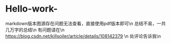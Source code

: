# Hello-work-
markdown版本图源存在问题无法查看，直接使用pdf版本即可\n
总结不易，一共几万字的总结\n
有问题请在\n
https://blog.csdn.net/killsoiler/article/details/108142379 \n
处评论告诉我\n
